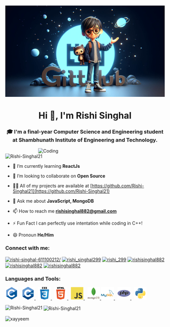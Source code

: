 ![MasterHead](Designer.png)
<h1 align="center">Hi 👋, I'm Rishi Singhal</h1>
<h3 align="center">🎓 I'm a final-year Computer Science and Engineering student at Shambhunath Institute of Engineering and Technology.</h3>
<img align="right" alt="Coding" width="400" src="https://user-images.githubusercontent.com/74038190/225813708-98b745f2-7d22-48cf-9150-083f1b00d6c9.gif">

<p align="left"> <img src="https://komarev.com/ghpvc/?username=Rishi-Singhal21&label=Profile%20views&color=0e75b6&style=flat" alt="Rishi-Singhal21" /> </p>

<!--<p align="left"> <a href="https://twitter.com/khalidjafri11" target="blank"><img src="https://img.shields.io/twitter/follow/khalidjafri11?logo=twitter&style=for-the-badge" alt="khalidjafri11" /></a> </p>-->

<!--- 🔭 I’m currently working as a **research intern**-->

- 🌱 I’m currently learning **ReactJs**

- 👯 I’m looking to collaborate on **Open Source**

- 👨‍💻 All of my projects are available at [https://github.com/Rishi-Singhal21](https://github.com/Rishi-Singhal21)

<!--- 📄 Know about my experiences [https://drive.google.com/file/d/1lB7lMW1ywY2hZfX-QmYCx2fpnTJhfwqK/viewhttps://drive.google.com/file/d/1lB7lMW1ywY2hZfX-QmYCx2fpnTJhfwqK/view](https://drive.google.com/file/d/1lB7lMW1ywY2hZfX-QmYCx2fpnTJhfwqK/viewhttps://drive.google.com/file/d/1lB7lMW1ywY2hZfX-QmYCx2fpnTJhfwqK/view)-->

- 💬 Ask me about **JavaScript, MongoDB**

- 📫 How to reach me **rishisinghal882@gmail.com**

- ⚡ Fun Fact I can perfectly use intentation while coding in C++!

- 😄 Pronoun **He/Him**

<h3 align="left">Connect with me:</h3>
<p align="left">
<!--<a href="https://twitter.com/khalidjafri11" target="blank"><img align="center" src="https://raw.githubusercontent.com/rahuldkjain/github-profile-readme-generator/master/src/images/icons/Social/twitter.svg" alt="khalidjafri11" height="30" width="40" /></a>-->
<a href="https://www.linkedin.com/in/rishi-singhal-611100212/" target="blank"><img align="center" src="https://raw.githubusercontent.com/rahuldkjain/github-profile-readme-generator/master/src/images/icons/Social/linked-in-alt.svg" alt="rishi-singhal-611100212/" height="30" width="40" /></a>
<a href="https://www.instagram.com/rishi_singhal299?igsh=MWxubzlhd3RxZG1lbw==" target="blank"><img align="center" src="https://raw.githubusercontent.com/rahuldkjain/github-profile-readme-generator/master/src/images/icons/Social/instagram.svg" alt="rishi_singhal299" height="30" width="40" /></a>
<a href="https://www.codechef.com/users/rishi_299" target="blank"><img align="center" src="https://cdn.jsdelivr.net/npm/simple-icons@3.1.0/icons/codechef.svg" alt="rishi_299" height="30" width="40" /></a>
<a href="https://www.hackerrank.com/rishisinghal882" target="blank"><img align="center" src="https://raw.githubusercontent.com/rahuldkjain/github-profile-readme-generator/master/src/images/icons/Social/hackerrank.svg" alt="rishisinghal882" height="30" width="40" /></a>
<a href="https://www.leetcode.com/rishisinghal882" target="blank"><img align="center" src="https://raw.githubusercontent.com/rahuldkjain/github-profile-readme-generator/master/src/images/icons/Social/leet-code.svg" alt="rishisinghal882" height="30" width="40" /></a>
<a href="https://auth.geeksforgeeks.org/user/rishisinghal882" target="blank"><img align="center" src="https://raw.githubusercontent.com/rahuldkjain/github-profile-readme-generator/master/src/images/icons/Social/geeks-for-geeks.svg" alt="rishisinghal882" height="30" width="40" /></a>
</p>

<h3 align="left">Languages and Tools:</h3>
<p align="left"> <a href="https://www.cprogramming.com/" target="_blank" rel="noreferrer"> <img src="https://raw.githubusercontent.com/devicons/devicon/master/icons/c/c-original.svg" alt="c" width="40" height="40"/></a> &nbsp; <a href="https://www.w3schools.com/cpp/" target="_blank" rel="noreferrer"> <img src="https://raw.githubusercontent.com/devicons/devicon/master/icons/cplusplus/cplusplus-original.svg" alt="cplusplus" width="40" height="40"/> </a> &nbsp; <a href="https://www.w3schools.com/css/" target="_blank" rel="noreferrer"> <img src="https://raw.githubusercontent.com/devicons/devicon/master/icons/css3/css3-original-wordmark.svg" alt="css3" width="40" height="40"/> </a> &nbsp; <a href="https://www.w3.org/html/" target="_blank" rel="noreferrer"> <img src="https://raw.githubusercontent.com/devicons/devicon/master/icons/html5/html5-original-wordmark.svg" alt="html5" width="40" height="40"/> </a> &nbsp; <a href="https://developer.mozilla.org/en-US/docs/Web/JavaScript" target="_blank" rel="noreferrer"> <img src="https://raw.githubusercontent.com/devicons/devicon/master/icons/javascript/javascript-original.svg" alt="javascript" width="40" height="40"/> </a> &nbsp; <a href="https://www.mongodb.com/" target="_blank" rel="noreferrer"> <img src="https://raw.githubusercontent.com/devicons/devicon/master/icons/mongodb/mongodb-original-wordmark.svg" alt="mongodb" width="40" height="40"/> </a> <a href="https://www.mysql.com/" target="_blank" rel="noreferrer"> <img src="https://raw.githubusercontent.com/devicons/devicon/master/icons/mysql/mysql-original-wordmark.svg" alt="mysql" width="40" height="40"/> </a> &nbsp; <a href="https://www.php.net" target="_blank" rel="noreferrer"> <img src="https://raw.githubusercontent.com/devicons/devicon/master/icons/php/php-original.svg" alt="php" width="40" height="40"/> </a> &nbsp; <a href="https://www.python.org" target="_blank" rel="noreferrer"> <img src="https://raw.githubusercontent.com/devicons/devicon/master/icons/python/python-original.svg" alt="python" width="40" height="40"/> </a> </p>

<p><img align="left" src="https://github-readme-stats.vercel.app/api/top-langs?username=Rishi-Singhal21&show_icons=true&locale=en&layout=compact" alt="Rishi-Singhal21" /></p>

<p>&nbsp;<img align="center" src="https://github-readme-stats.vercel.app/api?username=Rishi-Singhal21&show_icons=true&locale=en" alt="Rishi-Singhal21" /></p>

<p><img align="center" src="https://github-readme-streak-stats.herokuapp.com/?user=Rishi-Singhal21&" alt="xayyeem" /></p>

